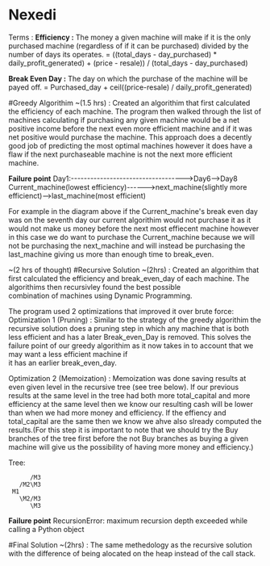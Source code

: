 # Nexedi
Terms :
**Efficiency :**
  The money a given machine will make if it is the only purchased machine (regardless of if it can be purchased) divided by the number of days its operates. 
  = ((total_days - day_purchased) * daily_profit_generated) + (price - resale)) / (total_days - day_purchased)

**Break Even Day :**
  The day on which the purchase of the machine will be payed off.
  = Purchased_day + ceil((price-resale) / daily_profit_generated)

#Greedy Algorithim ~(1.5 hrs) : 
  Created an algorithim that first calculated the efficiency of each machine. The program then walked through the list of machines calculating if purchasing any
  given machine would be a net positive income before the next even more efficient machine and if it was net positive would purchase the machine.
  This approach does a decently good job of predicting the most optimal machines however it does have a flaw if the next purchaseable machine is not the next more 
  efficient machine. 
  
  **Failure point**
  Day1:----------------------------------->Day6-->Day8 
  Current_machine(lowest efficiency)------>next_machine(slightly more efficienct)-->last_machine(most efficient) 
  
  For example in the diagram above if the Current_machine's break even day was on the seventh day our current algorithim would not purchase it as it would not make 
  us money before the next most effiecent machine however in this case we do want to purchase the Current_machine because we will not be purchasing the next_machine 
  and will instead be purchasing the last_machine giving us more than enough time to break_even.
  
  ~(2 hrs of thought)
  #Recursive Solution ~(2hrs) :
    Created an algorithim that first calculated the efficiency and break_even_day of each machine. The algorithims then recursivley found the best possible  
    combination of machines using Dynamic Programming.
    
The program used 2 optimizations that improved it over brute force:
 Optimization 1 (Pruning) :
      Similar to the strategy of the greedy algorithim the recursive solution does a pruning step in which any machine that is both less efficient and has a later
      Break_even_Day is removed. This solves the failure point of our greedy algorithim as it now takes in to account that we may want a less efficient machine if        
      it has an earlier break_even_day.
      
  Optimization 2 (Memoization) :
  Memoization was done saving results at even given level in the recursive tree (see tree below). If our previous results at the same level in the tree had both more total_capital and more efficiency at the same level then we know our resulting cash will be lower than when we had more money and efficiency. If the effiency and total_capital are the same then we know we ahve also slready computed the results.(For this step it is important to note that we should try the Buy branches of the tree first before the not Buy branches as buying a given machine will give us the possibility of having more money and efficiency.)
      
Tree:

          /M3
       /M2\M3
     M1
       \M2/M3
          \M3
  
  **Failure point**
  RecursionError: maximum recursion depth exceeded while calling a Python object

#Final Solution ~(2hrs) :
   The same methedology as the recursive solution with the difference of being alocated on the heap instead of the call stack.
